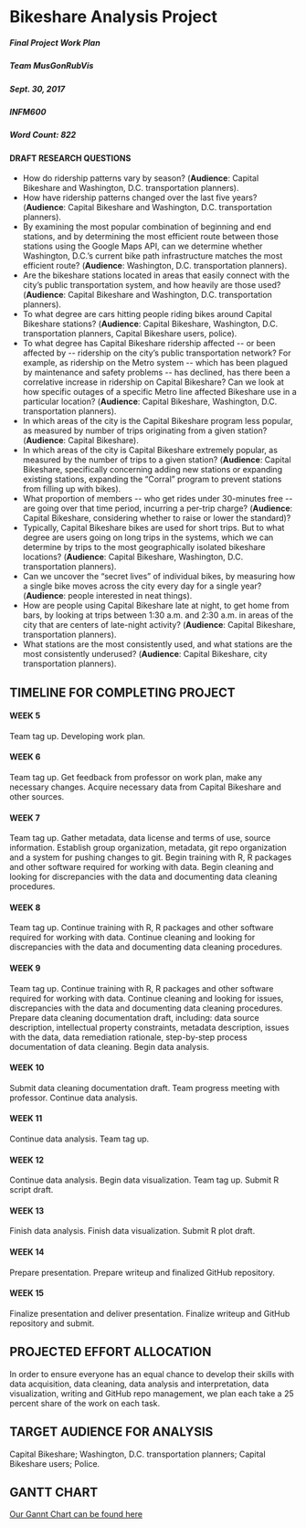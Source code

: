 # Bikeshare Analysis Project
##### Final Project Work Plan
##### Team MusGonRubVis
##### Sept. 30, 2017
##### INFM600
##### Word Count: 822 

#### DRAFT RESEARCH QUESTIONS

*   How do ridership patterns vary by season?  (**Audience**: Capital Bikeshare and Washington, D.C. transportation planners).
*   How have ridership patterns changed over the last five years? (**Audience**: Capital Bikeshare and Washington, D.C. transportation planners). 
*   By examining the most popular combination of beginning and end stations, and by determining the most efficient route between those stations using the Google Maps API, can we determine whether Washington, D.C.’s current bike path infrastructure matches the most efficient route? (**Audience**: Washington, D.C. transportation planners).
*   Are the bikeshare stations located in areas that easily connect with the city’s public transportation system, and how heavily are those used? (**Audience**: Capital Bikeshare and Washington, D.C. transportation planners).
*   To what degree are cars hitting people riding bikes around Capital Bikeshare stations? (**Audience**: Capital Bikeshare, Washington, D.C. transportation planners, Capital Bikeshare users, police).
*   To what degree has Capital Bikeshare ridership affected -- or been affected by -- ridership on the city’s public transportation network?  For example, as ridership on the Metro system -- which has been plagued by maintenance and safety problems -- has declined, has there been a correlative increase in ridership on Capital Bikeshare?  Can we look at how specific outages of a specific Metro line affected Bikeshare use in a particular location? (**Audience**: Capital Bikeshare, Washington, D.C. transportation planners).
*   In which areas of the city is the Capital Bikeshare program less popular, as measured by number of trips originating from a given station? (**Audience**: Capital Bikeshare). 
*   In which areas of the city is Capital Bikeshare extremely popular, as measured by the number of trips to a given station? (**Audience**: Capital Bikeshare, specifically concerning adding new stations or expanding existing stations, expanding the “Corral” program to prevent stations from filling up with bikes). 
*   What proportion of members -- who get rides under 30-minutes free -- are going over that time period, incurring a per-trip charge? (**Audience**: Capital Bikeshare, considering whether to raise or lower the standard)?
*   Typically, Capital Bikeshare bikes are used for short trips.  But to what degree are users going on long trips in the systems, which we can determine by trips to the most geographically isolated bikeshare locations? (**Audience**: Capital Bikeshare, Washington, D.C. transportation planners).
*   Can we uncover the “secret lives” of individual bikes, by measuring how a single bike moves across the city every day for a single year? (**Audience**: people interested in neat things).
*   How are people using Capital Bikeshare late at night, to get home from bars, by looking at trips between 1:30 a.m. and 2:30 a.m. in areas of the city that are centers of late-night activity? (**Audience**: Capital Bikeshare, transportation planners).
*  What stations are the most consistently used, and what stations are the most consistently underused? (**Audience**: Capital Bikeshare, city transportation planners).

## TIMELINE FOR COMPLETING PROJECT

#### WEEK 5
Team tag up. 
Developing work plan.

#### WEEK 6
Team tag up. 
Get feedback from professor on work plan, make any necessary changes.
Acquire necessary data from Capital Bikeshare and other sources.

#### WEEK 7
Team tag up. 
Gather metadata, data license and terms of use, source information.
Establish group organization, metadata, git repo organization and a system for pushing changes to git.
Begin training with R, R packages and other software required for working with data.
Begin cleaning and looking for discrepancies with the data and documenting data cleaning procedures. 

#### WEEK 8
Team tag up. 
Continue training with R, R packages and other software required for working with data.
Continue cleaning and looking for discrepancies with the data and documenting data cleaning procedures.  

#### WEEK 9
Team tag up. 
Continue training with R, R packages and other software required for working with data.
Continue cleaning and looking for issues, discrepancies with the data and documenting data cleaning procedures. 
Prepare data cleaning documentation draft, including: data source description, intellectual property constraints, metadata description, issues with the data, data remediation rationale, step-by-step process documentation of data cleaning.
Begin data analysis. 

#### WEEK 10
Submit data cleaning documentation draft. 
Team progress meeting with professor. 
Continue data analysis. 

#### WEEK 11
Continue data analysis. 
Team tag up. 

#### WEEK 12
Continue data analysis. 
Begin data visualization. 
Team tag up. 
Submit R script draft.

#### WEEK 13
Finish data analysis. 
Finish data visualization. 
Submit R plot draft. 

#### WEEK 14
Prepare presentation. 
Prepare writeup and finalized GitHub repository.

#### WEEK 15 
Finalize presentation and deliver presentation.
Finalize writeup and GitHub repository and submit. 

## PROJECTED EFFORT ALLOCATION

In order to ensure everyone has an equal chance to develop their skills with data acquisition, data cleaning, data analysis and interpretation, data visualization, writing and GitHub repo management, we plan each take a 25 percent share of the work on each task.  

## TARGET AUDIENCE FOR ANALYSIS

Capital Bikeshare; Washington, D.C. transportation planners; Capital Bikeshare users; Police.   

## GANTT CHART
[Our Gannt Chart can be found here](https://docs.google.com/spreadsheets/d/1_4peFHMFejsasPEw1LVr3r_2ANH9GbrcSF-TNAMdids/edit#gid=0)
